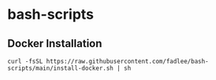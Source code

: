 # bash-scripts

## Docker Installation

`curl -fsSL https://raw.githubusercontent.com/fadlee/bash-scripts/main/install-docker.sh | sh`

